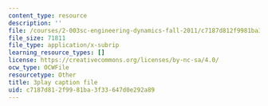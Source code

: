 ```yaml
---
content_type: resource
description: ''
file: /courses/2-003sc-engineering-dynamics-fall-2011/c7187d812f9981ba3f33647d0e292a89_wERH7LtoUuE.srt
file_size: 71811
file_type: application/x-subrip
learning_resource_types: []
license: https://creativecommons.org/licenses/by-nc-sa/4.0/
ocw_type: OCWFile
resourcetype: Other
title: 3play caption file
uid: c7187d81-2f99-81ba-3f33-647d0e292a89
---
```

